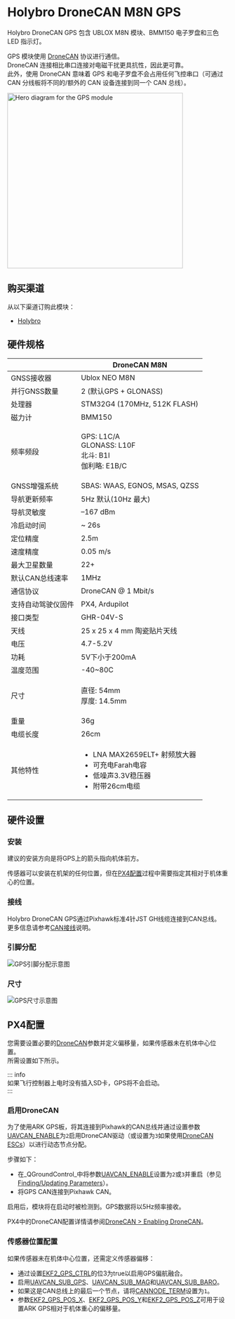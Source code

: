 # Holybro DroneCAN M8N GPS

Holybro DroneCAN GPS 包含 UBLOX M8N 模块、BMM150 电子罗盘和三色 LED 指示灯。

GPS 模块使用 [DroneCAN](index.md) 协议进行通信。  
DroneCAN 连接相比串口连接对电磁干扰更具抗性，因此更可靠。  
此外，使用 DroneCAN 意味着 GPS 和电子罗盘不会占用任何飞控串口（可通过 CAN 分线板将不同的/额外的 CAN 设备连接到同一个 CAN 总线）。

<img src="../../assets/hardware/gps/hb_dronecan_m8n/hb_dronecan_m8n_gps.jpg" width="400px" title="Hero diagram for the GPS module" />

## 购买渠道

从以下渠道订购此模块：

- [Holybro](https://holybro.com/products/dronecan-m8n-gps)

## 硬件规格

|                           | DroneCAN M8N                                                                                                                                       |
| ------------------------- | -------------------------------------------------------------------------------------------------------------------------------------------------- |
| GNSS接收器              | Ublox NEO M8N                                                                                                                                      |
| 并行GNSS数量            | 2 (默认GPS + GLONASS)                                                                                                                              |
| 处理器                  | STM32G4 (170MHz, 512K FLASH)                                                                                                                       |
| 磁力计                  | BMM150                                                                                                                                             |
| 频率频段                | <p>GPS: L1C/A<br>GLONASS: L10F<br>北斗: B1I<br>伽利略: E1B/C</p>                                                                                   |
| GNSS增强系统            | SBAS: WAAS, EGNOS, MSAS, QZSS                                                                                                                      |
| 导航更新频率            | 5Hz 默认(10Hz 最大)                                                                                                                                |
| 导航灵敏度              | –167 dBm                                                                                                                                           |
| 冷启动时间              | \~ 26s                                                                                                                                             |
| 定位精度                | 2.5m                                                                                                                                               |
| 速度精度                | 0.05 m/s                                                                                                                                           |
| 最大卫星数量            | 22+                                                                                                                                                |
| 默认CAN总线速率         | 1MHz                                                                                                                                               |
| 通信协议                | DroneCAN @ 1 Mbit/s                                                                                                                                |
| 支持自动驾驶仪固件      | PX4, Ardupilot                                                                                                                                     |
| 接口类型                | GHR-04V-S                                                                                                                                          |
| 天线                    | 25 x 25 x 4 mm 陶瓷贴片天线                                                                                                                        |
| 电压                    | 4.7-5.2V                                                                                                                                           |
| 功耗                    | 5V下小于200mA                                                                                                                                      |
| 温度范围                | -40\~80C                                                                                                                                           |
| 尺寸                    | <p>直径: 54mm<br>厚度: 14.5mm</p>                                                                                                                  |
| 重量                    | 36g                                                                                                                                                |
| 电缆长度                | 26cm                                                                                                                                               |
| 其他特性                | <ul><li>LNA MAX2659ELT+ 射频放大器</li><li>可充电Farah电容</li><li>低噪声3.3V稳压器</li><li>附带26cm电缆</li></ul> |
## 硬件设置

### 安装

建议的安装方向是将GPS上的箭头指向机体前方。

传感器可以安装在机架的任何位置，但在[PX4配置](#PX4配置)过程中需要指定其相对于机体重心的位置。

### 接线

Holybro DroneCAN GPS通过Pixhawk标准4针JST GH线缆连接到CAN总线。  
更多信息请参考[CAN接线](../can/index.md#wiring)说明。

### 引脚分配

![GPS引脚分配示意图](../../assets/hardware/gps/hb_dronecan_m8n/hb_dronecan_m8n_gps_pinout.jpg)

### 尺寸

![GPS尺寸示意图](../../assets/hardware/gps/hb_dronecan_m8n/hb_dronecan_m8n_gps_dimension.jpg)

## PX4配置

您需要设置必要的[DroneCAN](index.md)参数并定义偏移量，如果传感器未在机体中心位置。  
所需设置如下所示。

::: info  
如果飞行控制器上电时没有插入SD卡，GPS将不会启动。  
::: 

### 启用DroneCAN

为了使用ARK GPS板，将其连接到Pixhawk的CAN总线并通过设置参数[UAVCAN_ENABLE](../advanced_config/parameter_reference.md#UAVCAN_ENABLE)为`2`启用DroneCAN驱动（或设置为`3`如果使用[DroneCAN ESCs](../dronecan/escs.md)）以进行动态节点分配。

步骤如下：  
- 在_QGroundControl_中将参数[UAVCAN_ENABLE](../advanced_config/parameter_reference.md#UAVCAN_ENABLE)设置为`2`或`3`并重启（参见[Finding/Updating Parameters](../advanced_config/parameters.md)）。  
- 将GPS CAN连接到Pixhawk CAN。  

启用后，模块将在启动时被检测到。GPS数据将以5Hz频率接收。

PX4中的DroneCAN配置详情请参阅[DroneCAN > Enabling DroneCAN](../dronecan/index.md#enabling-dronecan)。

### 传感器位置配置

如果传感器未在机体中心位置，还需定义传感器偏移：  
- 通过设置[EKF2_GPS_CTRL](../advanced_config/parameter_reference.md#EKF2_GPS_CTRL)的位3为true以启用GPS偏航融合。  
- 启用[UAVCAN_SUB_GPS](../advanced_config/parameter_reference.md#UAVCAN_SUB_GPS)、[UAVCAN_SUB_MAG](../advanced_config/parameter_reference.md#UAVCAN_SUB_MAG)和[UAVCAN_SUB_BARO](../advanced_config/parameter_reference.md#UAVCAN_SUB_BARO)。  
- 如果这是CAN总线上的最后一个节点，请将[CANNODE_TERM](../advanced_config/parameter_reference.md#CANNODE_TERM)设置为`1`。  
- 参数[EKF2_GPS_POS_X](../advanced_config/parameter_reference.md#EKF2_GPS_POS_X)、[EKF2_GPS_POS_Y](../advanced_config/parameter_reference.md#EKF2_GPS_POS_Y)和[EKF2_GPS_POS_Z](../advanced_config/parameter_reference.md#EKF2_GPS_POS_Z)可用于设置ARK GPS相对于机体重心的偏移量。